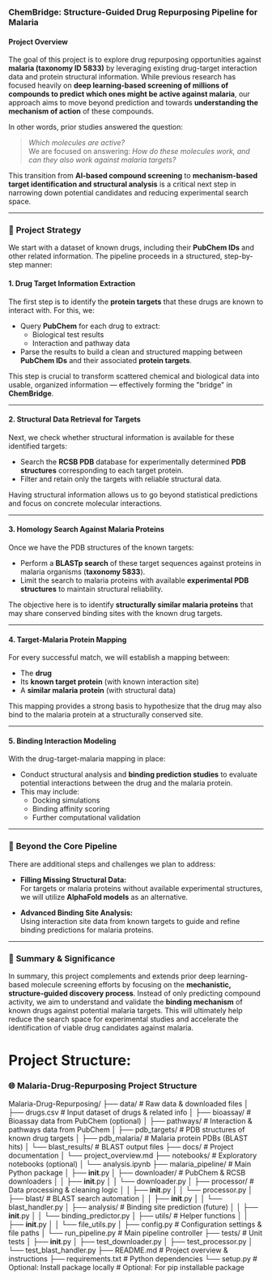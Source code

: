 ### **ChemBridge: Structure-Guided Drug Repurposing Pipeline for Malaria**

#### **Project Overview**

The goal of this project is to explore drug repurposing opportunities against **malaria (taxonomy ID 5833)** by leveraging existing drug-target interaction data and protein structural information. While previous research has focused heavily on **deep learning-based screening of millions of compounds to predict which ones might be active against malaria**, our approach aims to move beyond prediction and towards **understanding the mechanism of action** of these compounds.

In other words, prior studies answered the question:
> *Which molecules are active?*  
We are focused on answering:
> *How do these molecules work, and can they also work against malaria targets?*

This transition from **AI-based compound screening** to **mechanism-based target identification and structural analysis** is a critical next step in narrowing down potential candidates and reducing experimental search space.

---

### 🔬 **Project Strategy**

We start with a dataset of known drugs, including their **PubChem IDs** and other related information. The pipeline proceeds in a structured, step-by-step manner:

#### **1. Drug Target Information Extraction**
The first step is to identify the **protein targets** that these drugs are known to interact with. For this, we:
- Query **PubChem** for each drug to extract:
  - Biological test results
  - Interaction and pathway data
- Parse the results to build a clean and structured mapping between **PubChem IDs** and their associated **protein targets**.

This step is crucial to transform scattered chemical and biological data into usable, organized information — effectively forming the "bridge" in **ChemBridge**.

---

#### **2. Structural Data Retrieval for Targets**
Next, we check whether structural information is available for these identified targets:
- Search the **RCSB PDB** database for experimentally determined **PDB structures** corresponding to each target protein.
- Filter and retain only the targets with reliable structural data.

Having structural information allows us to go beyond statistical predictions and focus on concrete molecular interactions.

---

#### **3. Homology Search Against Malaria Proteins**
Once we have the PDB structures of the known targets:
- Perform a **BLASTp search** of these target sequences against proteins in malaria organisms (**taxonomy 5833**).
- Limit the search to malaria proteins with available **experimental PDB structures** to maintain structural reliability.
  
The objective here is to identify **structurally similar malaria proteins** that may share conserved binding sites with the known drug targets.

---

#### **4. Target-Malaria Protein Mapping**
For every successful match, we will establish a mapping between:
- The **drug**
- Its **known target protein** (with known interaction site)
- A **similar malaria protein** (with structural data)

This mapping provides a strong basis to hypothesize that the drug may also bind to the malaria protein at a structurally conserved site.

---

#### **5. Binding Interaction Modeling**
With the drug-target-malaria mapping in place:
- Conduct structural analysis and **binding prediction studies** to evaluate potential interactions between the drug and the malaria protein.
- This may include:
  - Docking simulations
  - Binding affinity scoring
  - Further computational validation

---

### 🚀 **Beyond the Core Pipeline**
There are additional steps and challenges we plan to address:
- **Filling Missing Structural Data:**  
  For targets or malaria proteins without available experimental structures, we will utilize **AlphaFold models** as an alternative.
  
- **Advanced Binding Site Analysis:**  
  Using interaction site data from known targets to guide and refine binding predictions for malaria proteins.

---

### 📌 **Summary & Significance**
In summary, this project complements and extends prior deep learning-based molecule screening efforts by focusing on the **mechanistic, structure-guided discovery process**. Instead of only predicting compound activity, we aim to understand and validate the **binding mechanism** of known drugs against potential malaria targets. This will ultimately help reduce the search space for experimental studies and accelerate the identification of viable drug candidates against malaria.


# Project Structure: 
### 🌐 Malaria-Drug-Repurposing Project Structure

Malaria-Drug-Repurposing/
├── data/                         # Raw data & downloaded files
│   ├── drugs.csv                 # Input dataset of drugs & related info
│   ├── bioassay/                 # Bioassay data from PubChem (optional)
│   ├── pathways/                 # Interaction & pathways data from PubChem
│   ├── pdb_targets/              # PDB structures of known drug targets
│   ├── pdb_malaria/              # Malaria protein PDBs (BLAST hits)
│   └── blast_results/            # BLAST output files
├── docs/                         # Project documentation
│   └── project_overview.md
├── notebooks/                    # Exploratory notebooks (optional)
│   └── analysis.ipynb
├── malaria_pipeline/             # Main Python package
│   ├── __init__.py
│   ├── downloader/               # PubChem & RCSB downloaders
│   │   ├── __init__.py
│   │   └── downloader.py
│   ├── processor/                # Data processing & cleaning logic
│   │   ├── __init__.py
│   │   └── processor.py
│   ├── blast/                    # BLAST search automation
│   │   ├── __init__.py
│   │   └── blast_handler.py
│   ├── analysis/                 # Binding site prediction (future)
│   │   ├── __init__.py
│   │   └── binding_predictor.py
│   ├── utils/                    # Helper functions
│   │   ├── __init__.py
│   │   └── file_utils.py
│   ├── config.py                 # Configuration settings & file paths
│   └── run_pipeline.py           # Main pipeline controller
├── tests/                        # Unit tests
│   ├── __init__.py
│   ├── test_downloader.py
│   ├── test_processor.py
│   └── test_blast_handler.py
├── README.md                     # Project overview & instructions
├── requirements.txt              # Python dependencies
└── setup.py                      # Optional: Install package locally
                  # Optional: For pip installable package
